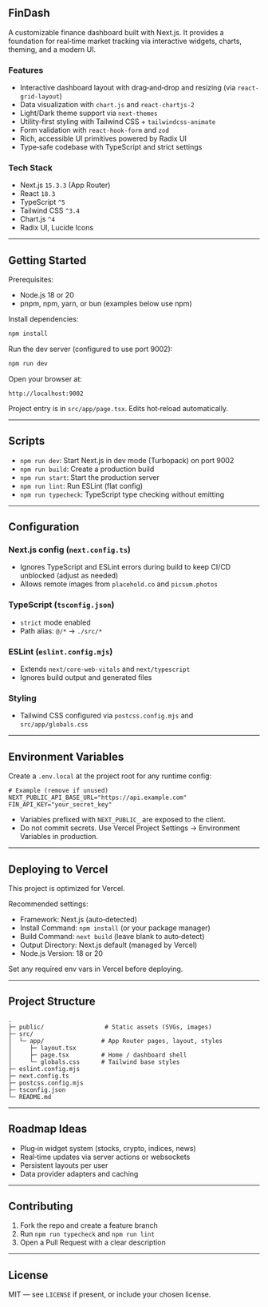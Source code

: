 ## FinDash

A customizable finance dashboard built with Next.js. It provides a foundation for real‑time market tracking via interactive widgets, charts, theming, and a modern UI.

### Features

- Interactive dashboard layout with drag‑and‑drop and resizing (via `react-grid-layout`)
- Data visualization with `chart.js` and `react-chartjs-2`
- Light/Dark theme support via `next-themes`
- Utility‑first styling with Tailwind CSS + `tailwindcss-animate`
- Form validation with `react-hook-form` and `zod`
- Rich, accessible UI primitives powered by Radix UI
- Type‑safe codebase with TypeScript and strict settings

### Tech Stack

- Next.js `15.3.3` (App Router)
- React `18.3`
- TypeScript `^5`
- Tailwind CSS `^3.4`
- Chart.js `^4`
- Radix UI, Lucide Icons

---

## Getting Started

Prerequisites:

- Node.js 18 or 20
- pnpm, npm, yarn, or bun (examples below use npm)

Install dependencies:

```bash
npm install
```

Run the dev server (configured to use port 9002):

```bash
npm run dev
```

Open your browser at:

```
http://localhost:9002
```

Project entry is in `src/app/page.tsx`. Edits hot‑reload automatically.

---

## Scripts

- `npm run dev`: Start Next.js in dev mode (Turbopack) on port 9002
- `npm run build`: Create a production build
- `npm run start`: Start the production server
- `npm run lint`: Run ESLint (flat config)
- `npm run typecheck`: TypeScript type checking without emitting

---

## Configuration

### Next.js config (`next.config.ts`)

- Ignores TypeScript and ESLint errors during build to keep CI/CD unblocked (adjust as needed)
- Allows remote images from `placehold.co` and `picsum.photos`

### TypeScript (`tsconfig.json`)

- `strict` mode enabled
- Path alias: `@/*` → `./src/*`

### ESLint (`eslint.config.mjs`)

- Extends `next/core-web-vitals` and `next/typescript`
- Ignores build output and generated files

### Styling

- Tailwind CSS configured via `postcss.config.mjs` and `src/app/globals.css`

---

## Environment Variables

Create a `.env.local` at the project root for any runtime config:

```
# Example (remove if unused)
NEXT_PUBLIC_API_BASE_URL="https://api.example.com"
FIN_API_KEY="your_secret_key"
```

- Variables prefixed with `NEXT_PUBLIC_` are exposed to the client.
- Do not commit secrets. Use Vercel Project Settings → Environment Variables in production.

---

## Deploying to Vercel

This project is optimized for Vercel.

Recommended settings:

- Framework: Next.js (auto‑detected)
- Install Command: `npm install` (or your package manager)
- Build Command: `next build` (leave blank to auto‑detect)
- Output Directory: Next.js default (managed by Vercel)
- Node.js Version: 18 or 20

Set any required env vars in Vercel before deploying.

---

## Project Structure

```
.
├─ public/                 # Static assets (SVGs, images)
├─ src/
│  └─ app/                # App Router pages, layout, styles
│     ├─ layout.tsx
│     ├─ page.tsx         # Home / dashboard shell
│     └─ globals.css      # Tailwind base styles
├─ eslint.config.mjs
├─ next.config.ts
├─ postcss.config.mjs
├─ tsconfig.json
└─ README.md
```

---

## Roadmap Ideas

- Plug‑in widget system (stocks, crypto, indices, news)
- Real‑time updates via server actions or websockets
- Persistent layouts per user
- Data provider adapters and caching

---

## Contributing

1. Fork the repo and create a feature branch
2. Run `npm run typecheck` and `npm run lint`
3. Open a Pull Request with a clear description

---

## License

MIT — see `LICENSE` if present, or include your chosen license.
